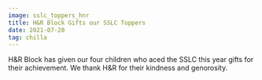 ```yaml
---
image: sslc_toppers_hnr
title: H&R Block Gifts our SSLC Toppers
date: 2021-07-20
tag: chilla
---
```

H&R Block has given our four children who aced the SSLC this year gifts for their achievement.
We thank H&R for their kindness and genorosity.